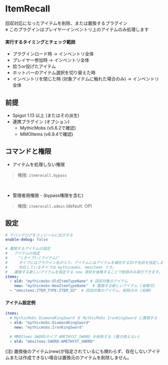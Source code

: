 # ItemRecall
回収対応になったアイテムを削除、または置換するプラグイン<br>
※ このプラグインはプレイヤーインベントリ上のアイテムのみ処理します

#### 実行するタイミングとチェック範囲
- プラグインロード時 -> インベントリ全体
- プレイヤー参加時 -> インベントリ全体
- 拾うor投げたアイテム
- ホットバーのアイテム選択を切り替えた時
- インベントリを閉じた時 (対象アイテムに触れた場合のみ) -> インベントリ全体

## 前提
- Spigot 1.13 以上 (またはその派生)
- 連携プラグイン (オプション)
  - MythicMobs (v5.6.2で確認)
  - MMOItems (v6.9.4で確認)

## コマンドと権限
- アイテムを処理しない権限
> 権限: `itemrecall.bypass`
<br>

- 管理者用権限 - (bypass権限を含む)
> 権限: `itemrecall.admin` (default: OP)

## 設定
```yml
# デバッグログをコンソールに出力する
enable-debug: false

# 置換するアイテムの設定
#   アイテムの指定
#     "(タイプ):(アイテム)"
#     タイプにはプラグイン名が入り、アイテムにはアイテムを識別するIDや名前を指定します。
#     対応しているタイプは mythicmobs, mmoitems です。
#   置換する新しいアイテムを指定する new 項目を省略することで削除のみ実行できます。
items:
  - old: "mythicmobs:OldItemTypeName" # 回収対象のアイテム
    new: "mythicmobs:NewItemTypeName"  # 置換する新しいアイテム (省略可)
  - "mmoitems:ITEM_TYPE:ITEM_ID"  # 回収対象のアイテム。削除のみ (短縮)
```

#### アイテム設定例
```yml
items:
  # MythicMobs DiamondKingSword を MythicMobs IronKingSword に置換する
  - old: "mythicmobs:DiamondKingSword"
    new: "mythicmobs:IronKingSword"
    
  # MMOItems SWORDタイプ AMETHYST_SWORD を削除する (置き換えない)
  - old: "mmoitems:SWORD:AMETHYST_SWORD"
```
(注) 置換後のアイテム(new)が指定されているにも関わらず、存在しないアイテムまたは作成できない場合は置換元のアイテムを削除しません。
